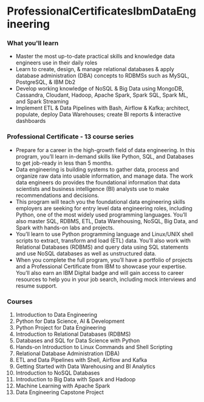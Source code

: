 <h1>ProfessionalCertificatesIbmDataEngineering</h1>

<h3>What you'll learn</h3>

<ul>
  <li>Master the most up-to-date practical skills and knowledge data engineers use in their daily roles</li>
  <li>Learn to create, design, & manage relational databases & apply database administration (DBA) concepts to RDBMSs such as MySQL, PostgreSQL, & IBM Db2 </li>
  <li>Develop working knowledge of NoSQL & Big Data using MongoDB, Cassandra, Cloudant, Hadoop, Apache Spark, Spark SQL, Spark ML, and Spark Streaming </li>
  <li>Implement ETL & Data Pipelines with Bash, Airflow & Kafka; architect, populate, deploy Data Warehouses; create BI reports & interactive dashboards</li> 
</ul>

<h3>Professional Certificate - 13 course series</h3>

<ul>
  <li>Prepare for a career in the high-growth field of data engineering. In this program, you’ll learn in-demand skills like Python, SQL, and Databases to get job-ready in less than 5 months.</li>
  <li>Data engineering is building systems to gather data, process and organize raw data into usable information, and manage data. The work data engineers do provides the foundational information that data scientists and business intelligence (BI) analysts use to make recommendations and decisions.</li>
  <li>This program will teach you the foundational data engineering skills employers are seeking for entry level data engineering roles, including Python, one of the most widely used programming languages. You’ll also master SQL, RDBMS, ETL, Data Warehousing, NoSQL, Big Data, and Spark with hands-on labs and projects.</li>
  <li>You’ll learn to use Python programming language and Linux/UNIX shell scripts to extract, transform and load (ETL) data. You’ll also work with Relational Databases (RDBMS) and query data using SQL statements and use NoSQL databases as well as unstructured data. </li>
  <li>When you complete the full program, you’ll have a portfolio of projects and a Professional Certificate from IBM to showcase your expertise. You’ll also earn an IBM Digital badge and will gain access to career resources to help you in your job search, including mock interviews and resume support.</li> 
</ul>

<h3>Courses</h3>
<ol>
  <li>Introduction to Data Engineering</li>
  <li>Python for Data Science, AI & Development</li>
  <li>Python Project for Data Engineering</li>
  <li>Introduction to Relational Databases (RDBMS)</li>
  <li>Databases and SQL for Data Science with Python</li>
  <li>Hands-on Introduction to Linux Commands and Shell Scripting</li>
  <li>Relational Database Administration (DBA)</li>
  <li>ETL and Data Pipelines with Shell, Airflow and Kafka</li>
  <li>Getting Started with Data Warehousing and BI Analytics</li>
  <li>Introduction to NoSQL Databases</li>
  <li>Introduction to Big Data with Spark and Hadoop</li>
  <li>Machine Learning with Apache Spark</li>
  <li>Data Engineering Capstone Project</li>
</ol>
